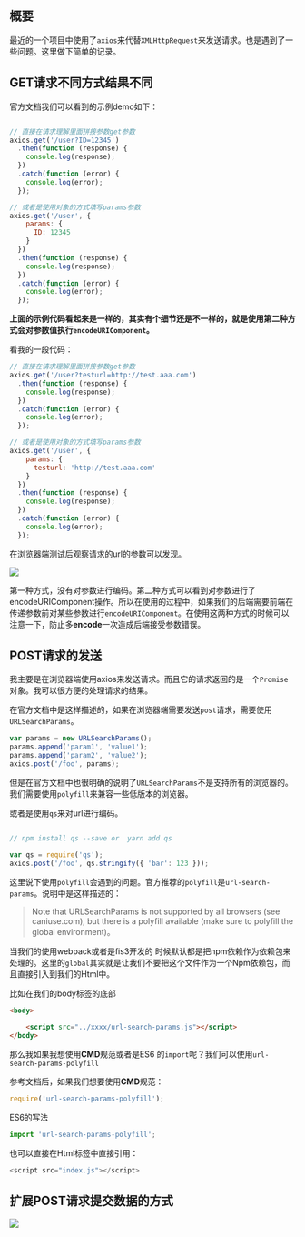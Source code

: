 ## 概要
最近的一个项目中使用了`axios`来代替`XMLHttpRequest`来发送请求。也是遇到了一些问题。这里做下简单的记录。

## GET请求不同方式结果不同

官方文档我们可以看到的示例demo如下：

```javascript

// 直接在请求理解里面拼接参数get参数
axios.get('/user?ID=12345')
  .then(function (response) {
    console.log(response);
  })
  .catch(function (error) {
    console.log(error);
  });

// 或者是使用对象的方式填写params参数
axios.get('/user', {
    params: {
      ID: 12345
    }
  })
  .then(function (response) {
    console.log(response);
  })
  .catch(function (error) {
    console.log(error);
  });
```


**上面的示例代码看起来是一样的，其实有个细节还是不一样的，就是使用第二种方式会对参数值执行`encodeURIComponent`。**

看我的一段代码：

```javascript
// 直接在请求理解里面拼接参数get参数
axios.get('/user?testurl=http://test.aaa.com')
  .then(function (response) {
    console.log(response);
  })
  .catch(function (error) {
    console.log(error);
  });

// 或者是使用对象的方式填写params参数
axios.get('/user', {
    params: {
      testurl: 'http://test.aaa.com'
    }
  })
  .then(function (response) {
    console.log(response);
  })
  .catch(function (error) {
    console.log(error);
  });

```



在浏览器端测试后观察请求的url的参数可以发现。

![](http://7xs2tr.com1.z0.glb.clouddn.com/zhiqiang21/88kz9.jpg?imageMogr2/auto-orient/thumbnail/!80p/blur/1x0/quality/75|watermark/2/text/aHR0cHM6Ly9naXRodWIuY29tL3poaXFpYW5nMjE=/font/5b6u6L2v6ZuF6buR/fontsize/400/fill/I0ZBMEMwQw==/dissolve/100/gravity/SouthEast/dx/10/dy/10|imageslim)


第一种方式，没有对参数进行编码。第二种方式可以看到对参数进行了encodeURIComponent操作。所以在使用的过程中，如果我们的后端需要前端在传递参数前对某些参数进行`encodeURIComponent`。在使用这两种方式的时候可以注意一下，防止多**encode**一次造成后端接受参数错误。



## POST请求的发送
我主要是在浏览器端使用axios来发送请求。而且它的请求返回的是一个`Promise`对象。我可以很方便的处理请求的结果。

在官方文档中是这样描述的，如果在浏览器端需要发送`post`请求，需要使用`URLSearchParams`。


```javascript
var params = new URLSearchParams();
params.append('param1', 'value1');
params.append('param2', 'value2');
axios.post('/foo', params);
```

但是在官方文档中也很明确的说明了`URLSearchParams`不是支持所有的浏览器的。我们需要使用`polyfill`来兼容一些低版本的浏览器。

或者是使用`qs`来对url进行编码。

```javascript

// npm install qs --save or  yarn add qs

var qs = require('qs');
axios.post('/foo', qs.stringify({ 'bar': 123 }));

```

这里说下使用`polyfill`会遇到的问题。官方推荐的`polyfill`是`url-search-params`。说明中是这样描述的：
>Note that URLSearchParams is not supported by all browsers (see caniuse.com), but there is a polyfill available (make sure to polyfill the global environment)。

当我们的使用webpack或者是fis3开发的 时候默认都是把npm依赖作为依赖包来处理的。这里的`global`其实就是让我们不要把这个文件作为一个Npm依赖包，而且直接引入到我们的Html中。

比如在我们的body标签的底部

```html
<body>
       
    <script src="../xxxx/url-search-params.js"></script>
</body>
```

那么我如果我想使用**CMD**规范或者是ES6 的`import`呢？我们可以使用`url-search-params-polyfill`


参考文档后，如果我们想要使用**CMD**规范：

```javascript
require('url-search-params-polyfill');

```


ES6的写法

```javascript
import 'url-search-params-polyfill';
```

也可以直接在Html标签中直接引用：

```javascript
<script src="index.js"></script>
```

## 扩展POST请求提交数据的方式

![](https://ws3.sinaimg.cn/large/006tKfTcly1fmv7y2wd49j31kw0sj4nt.jpg)


